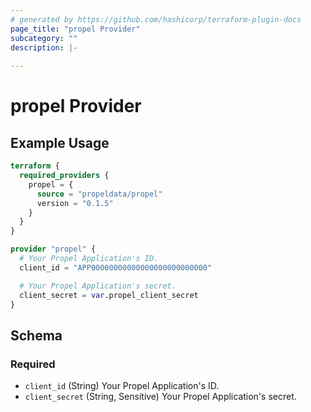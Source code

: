 ```yaml
---
# generated by https://github.com/hashicorp/terraform-plugin-docs
page_title: "propel Provider"
subcategory: ""
description: |-
  
---
```


# propel Provider



## Example Usage

```terraform
terraform {
  required_providers {
    propel = {
      source = "propeldata/propel"
      version = "0.1.5"
    }
  }
}

provider "propel" {
  # Your Propel Application's ID.
  client_id = "APP00000000000000000000000000"

  # Your Propel Application's secret.
  client_secret = var.propel_client_secret
}
```

<!-- schema generated by tfplugindocs -->
## Schema

### Required

- `client_id` (String) Your Propel Application's ID.
- `client_secret` (String, Sensitive) Your Propel Application's secret.
